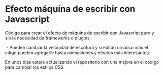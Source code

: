 # Efecto máquina de escribir con Javascript
Código para crear el efecto de máquina de escribir con Javascript puro y sin la necesidad de frameworks o plugins.



  - Pueden cambiar la velocidad de escritura  y si editan un poco más el cdigo pueden agregarle hasta animaciones y efectos más interesantes. 
  
En unos días estaré actualizando el repositorio con una mejora en el código para cambiar los estilos CSS. 
